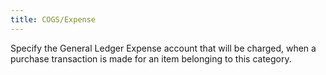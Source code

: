 ```yaml
---
title: COGS/Expense
---
```



Specify the General Ledger Expense account that will be charged, when  a purchase transaction is made for an item belonging to this category.
